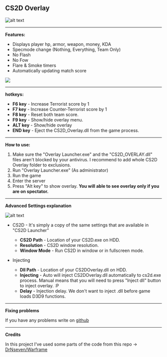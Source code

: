## CS2D Overlay ##
![alt text](https://i.imgur.com/iWYpiAM.jpeg)

---
**Features:**

 - Displays player hp, armor, weapon, money, KDA
 - Specmode change (Nothing, Everything, Team Only)
 - No Flash
 - No Fow
 - Flare & Smoke timers
 - Automatically updating match score

![](demo/nade-timer.gif)

---
**hotkeys:**

- **F6 key** - Increase Terrorist score by 1
- **F7 key** - Increase Counter-Terrorist score by 1
- **F8 key** - Reset both team score.
- **F9 key** - Show/hide overlay menu.
- **ALT key** - Show/hide overlay
- **END key** - Eject the CS2D_Overlay.dll from the game process.

---
**How to use:**

1. Make sure the "Overlay Launcher.exe" and the "CS2D_OVERLAY.dll" files aren't blocked by your antivirus. I recommend to add whole CS2D Overlay folder to exclusions.
2. Run "Overlay Launcher.exe" (As administrator)
3. Run the game
4. Enter the server
5. Press "Alt key" to show overlay. **You will able to see overlay only if you are on spectator.**

---
**Advanced Settings explanation**

![alt text](https://i.imgur.com/dxJqDQN.png)

- CS2D - It's simply a copy of the same settings that are available in "CS2D Launcher"
	- **CS2D Path** - Location of your CS2D.exe on HDD.
	- **Resolution** - CS2D window resolution.
	- **Window Mode** - Run CS2D in window or in fullscreen mode.

- Injecting
	- **Dll Path** - Location of your CS2DOverlay.dll on HDD.
	- **Injecting** - Auto will inject CS2DOverlay.dll automatically to cs2d.exe process. Manual means that you will need to press "Inject dll" button to inject overlay. :P
	- **Delay** - Injection delay. We don't want to inject .dll before game loads D3D9 functions.

---
**Fixing problems**

If you have any problems write on [github](https://github.com/xAranaktu/CS2D-Overlay/issues)

---
**Credits**

In this project I've used some parts of the code from this repo -> [DrNseven/Warframe](https://github.com/DrNseven/Warframe)
